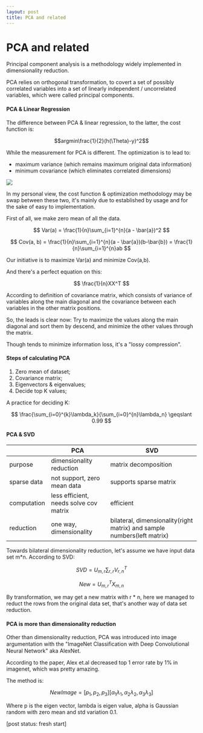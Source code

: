 ```yaml
---
layout: post
title: PCA and related
---
```


# PCA and related

Principal component analysis is a methodology widely implemented in dimensionality reduction.

PCA relies on orthogonal transformation, to covert a set of possibly correlated variables into a set of linearly independent / uncorrelated variables, which were called principal components.

#### PCA & Linear Regression

The difference between PCA & linear regression, to the latter, the cost function is:

$$argmin\frac{1}{2}(h(\Theta)-y)^2$$

While the measurement for PCA is different. The optimization is to lead to:

* maximum variance (which remains maximum original data information)
* minimum covariance (which eliminates correlated dimensions)

<img src="{{site.url}}/img/pca01.png">

In my personal view, the cost function & optimization methodology may be swap between these two, it's mainly due to established by usage and for the sake of easy to implementation.

First of all, we make zero mean of all the data.

$$
Var(a) = \frac{1}{n}\sum_{i=1}^{n}(a - \bar{a})^2
$$

$$
Cov(a, b) = \frac{1}{n}\sum_{i=1}^{n}(a - \bar{a})(b-\bar{b}) = \frac{1}{n}\sum_{i=1}^{n}ab
$$

Our initiative is to maximize Var(a) and minimize Cov(a,b).

And there's a perfect equation on this:

$$
\frac{1}{n}XX^T
$$

According to definition of covariance matrix, which consists of variance of variables along the main diagonal and the covariance between each variables in the other matrix positions.

So, the leads is clear now:
Try to maximize the values along the main diagonal and sort them by descend, and minimize the other values through the matrix.

Though tends to minimize information loss, it's a "lossy compression". 

#### Steps of calculating PCA

1. Zero mean of dataset;
2. Covariance matrix;
3. Eigenvectors & eigenvalues;
4. Decide top K values;

A practice for deciding K:

$$ \frac{\sum_{i=0}^{k}\lambda_k}{\sum_{i=0}^{n}\lambda_n} \geqslant 0.99 $$

#### PCA & SVD

|     | PCA  | SVD
|  ----  | ----  | ----
| purpose  | dimensionality reduction | matrix decomposition
| sparse data  | not support, zero mean data | supports sparse matrix
| computation | less efficient, needs solve cov matrix  | efficient
| reduction | one way, dimensionality | bilateral, dimensionality(right matrix) and sample numbers(left matrix)

Towards bilateral dimensionality reduction, let's assume we have input data set m*n. According to SVD:

$$ SVD = U_{m,r}\sum_{r,r}V_{r,n}^T $$

$$ New = U_{m,r}^TX_{m,n} $$

By transformation, we may get a new matrix with r * n, here we managed to reduct the rows from the original data set, that's another way of data set reduction.

#### PCA is more than dimensionality reduction

Other than dimensionality reduction, PCA was introduced into image argumentation with the "ImageNet Classiﬁcation with Deep Convolutional Neural Network" aka AlexNet.

According to the paper, Alex et.al decreased top 1 error rate by 1% in imagenet, which was pretty amazing.

The method is:

$$NewImage = [p_1, p_2, p_3][\alpha_1\lambda_1,\alpha_2\lambda_2,\alpha_3\lambda_3 ]$$

Where p is the eigen vector, lambda is eigen value, alpha is Gaussian random with zero mean and std variation 0.1.

[post status: fresh start]